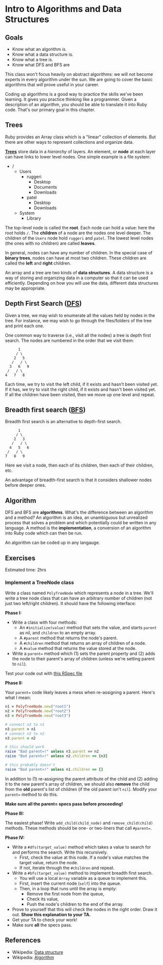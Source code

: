 # Intro to Algorithms and Data Structures

## Goals

* Know what an algorithm is.
* Know what a data structure is.
* Know what a tree is.
* Know what DFS and BFS are

This class won't focus heavily on abstract algorithms: we will not
become experts in every algorithm under the sun. We are going to cover
the basic algorithms that *will* prove useful in your career.

Coding up algorithms is a good way to practice the skills we've been
learning. It gives you practice thinking like a programmer. Given a
description of an algorithm, you should be able to translate it into
Ruby code. That's our primary goal in this chapter.

## Trees

Ruby provides an Array class which is a "linear" collection of
elements. But there are other ways to represent collections and
organize data.

[**Trees**][trees] store data in a *hierarchy* of layers. An element,
or **node** at each layer can have links to lower level nodes. One
simple example is a file system:

[trees]: http://en.wikipedia.org/wiki/Tree_data_structure

* /
    * Users
        * ruggeri
            * Desktop
            * Documents
            * Downloads
        * patel
            * Desktop
            * Downloads
    * System
        * Library

The top-level node is called the **root**. Each node can hold a value:
here the root holds `/`. The **children** of a node are the nodes one
level deeper. The children of the `Users` node hold `ruggeri` and
`patel`. The lowest level nodes (the ones with no children) are called
**leaves**.

In general, nodes can have any number of children. In the special case
of **binary trees**, nodes can have at most two children. These
children are called the **left** and **right** children.

An array and a tree are two kinds of **data structures**. A data
structure is a way of storing and organizing data in a computer so
that it can be used efficiently. Depending on how you will use the
data, different data structures may be appropriate.

## Depth First Search ([DFS][dfs])

Given a tree, we may wish to enumerate all the values held by nodes in
the tree. For instance, we may wish to go through the files/folders of
the tree and print each one.

One common way to traverse (i.e., visit all the nodes) a tree is depth
first search. The nodes are numbered in the order that we visit them:

          1
         / \
        2   5
       /   / \
      3   6   9
     /   / \
    4   7   8

Each time, we try to visit the left child, if it exists and hasn't
been visited yet. If it has, we try to visit the right child, if it
exists and hasn't been visited yet. If all the children have been
visited, then we move up one level and repeat.

## Breadth first search ([BFS][bfs])

Breadth first search is an alternative to depth-first search.

          1
         / \
        2   3
       /   / \
      4   5   6
     /   / \
    7   8   9

Here we visit a node, then each of its children, then each of their
children, etc.

An advantage of breadth-first search is that it considers shallower
nodes before deeper ones.

[dfs]: http://en.wikipedia.org/wiki/Depth-first_search
[bfs]: http://en.wikipedia.org/wiki/Breadth-first_search

## Algorithm

DFS and BFS are **algorithms**. What's the difference between an
algorithm and a method? An algorithm is an idea, an unambiguous but
unrealized process that solves a problem and which potentially could
be written in any language. A method is the **implementation**, a
conversion of an algorithm into Ruby code which can then be run.

An algorithm can be coded up in any langauge.

## Exercises

Estimated time: 2hrs

### Implement a TreeNode class

Write a class named `PolyTreeNode` which represents a node in a
tree. We'll write a tree node class that can have an arbitrary number
of children (not just two left/right children). It should have the
following interface:

**Phase I:**

* Write a class with four methods:
    * An `#initialize(value)` method that sets the value, and starts
      `parent` as nil, and `children` to an empty array.
    * A `#parent` method that returns the node's parent.
    * A `#children` method that returns an array of children of a
      node.
    * A `#value` method that returns the value stored at the node.
* Write a `parent=` method which (1) sets the parent property and (2)
  adds the node to their parent's array of children (unless we're
  setting parent to `nil`).

Test your code out with [this RSpec file][tree-node-rspec]

**Phase II:**

Your `parent=` code likely leaves a mess when re-assigning a
parent. Here's what I mean:

```ruby
n1 = PolyTreeNode.new("root1")
n2 = PolyTreeNode.new("root2")
n3 = PolyTreeNode.new("root3")

# connect n3 to n1
n3.parent = n1
# connect n3 to n2
n3.parent = n2

# this should work
raise "Bad parent=!" unless n3.parent == n2
raise "Bad parent=!" unless n2.children == [n3]

# this probably doesn't
raise "Bad parent=!" unless n1.children == []
```

In addition to (1) re-assigning the parent attribute of the child and
(2) adding it to the new parent's array of children, we should also
**remove** the child from the **old** parent's list of children (if
the old parent isn't `nil`). Modify your `parent=` method to do this.

**Make sure all the parent= specs pass before proceeding!**

**Phase III:**

The easiest phase! Write `add_child(child_node)` and
`remove_child(child)` methods. These methods should be one- or two-liners that
call `#parent=`.

**Phase IV:**

* Write a `#dfs(target_value)` method which takes a value to search for and
  performs the search. Write this recursively.
    * First, check the value at this node. If a node's value matches
      the target value, return the node.
    * If not, iterate through the `#children` and repeat.
* Write a `#bfs(target_value)` method to implement breadth first search.
    * You will use a local `Array` variable as a queue to implement
      this.
    * First, insert the current node (`self`) into the queue.
    * Then, in a loop that runs until the array is empty:
        * Remove the first node from the queue,
        * Check its value,
        * Push the node's children to the end of the array.
* Prove to yourself that this will check the nodes in the right
  order. Draw it out. **Show this explanation to your TA.**
* Get your TA to check your work!
* Make sure **all** the specs pass.

## References

* Wikipedia: [Data structure][wiki-data-structure]
* Wikipedia: [Algorithm][wiki-algorithm]

[wiki-data-structure]: http://en.wikipedia.org/wiki/Data_structure
[wiki-algorithm]: http://en.wikipedia.org/wiki/Algorithm
[tree-node-rspec]: https://github.com/appacademy/solutions/blob/master/w1/w1d5/00_tree_node/00_tree_node_spec.rb

